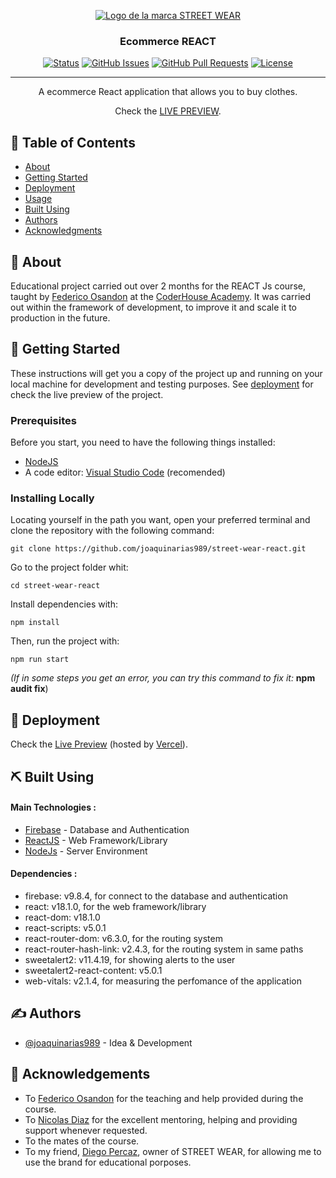 <p align="center">
    <a href="https://street-wear-react.vercel.app/" rel="noopener" target="_blank">
        <img width=auto height=auto src="https://i.ibb.co/Mccktvc/Favicon.png" alt="Logo de la marca STREET WEAR">
    </a>
</p>

<h3 align="center">Ecommerce REACT</h3>

<div align="center">

[![Status](https://img.shields.io/badge/status-active-success.svg)]()
[![GitHub Issues](https://img.shields.io/github/issues/joaquinarias989/street-wear-react)](https://github.com/joaquinarias989/street-wear-react/issues)
[![GitHub Pull Requests](https://img.shields.io/github/issues-pr/joaquinarias989/street-wear-react)](https://github.com/joaquinarias989/street-wear-react/pulls)
[![License](https://img.shields.io/badge/license-MIT-blue.svg)](/LICENSE)

</div>

---

<div align="center"> 
A ecommerce React application that allows you to buy clothes.

Check the [LIVE PREVIEW](https://street-wear-react.vercel.app/).

</div>

## 📝 Table of Contents

- [About](#about)
- [Getting Started](#getting_started)
- [Deployment](#deployment)
- [Usage](#usage)
- [Built Using](#built_using)
- [Authors](#authors)
- [Acknowledgments](#acknowledgement)

## 🧐 About <a name = "about"></a>

Educational project carried out over 2 months for the REACT Js course, taught by [Federico Osandon](https://github.com/federico-osandon) at the [CoderHouse Academy](https://www.coderhouse.com/).
It was carried out within the framework of development, to improve it and scale it to production in the future.

## 🏁 Getting Started <a name = "getting_started"></a>

These instructions will get you a copy of the project up and running on your local machine for development and testing purposes. See [deployment](#deployment) for check the live preview of the project.

### Prerequisites

Before you start, you need to have the following things installed:

- [NodeJS](https://nodejs.org/es/)
- A code editor: [Visual Studio Code](https://code.visualstudio.com/download) (recomended)

### Installing Locally

Locating yourself in the path you want, open your preferred terminal and clone the repository with the following command:

```
git clone https://github.com/joaquinarias989/street-wear-react.git
```

Go to the project folder whit:

```
cd street-wear-react
```

Install dependencies with:

```
npm install
```

Then, run the project with:

```
npm run start
```

<i>(If in some steps you get an error, you can try this command to fix it:</i>
<b>npm audit fix</b>)

## 🚀 Deployment <a name = "deployment"></a>

Check the [Live Preview](https://street-wear-react.vercel.app/) (hosted by [Vercel](https://vercel.com/)).

## ⛏️ Built Using <a name = "built_using"></a>

#### Main Technologies :

- [Firebase](https://firebase.google.com/) - Database and Authentication
- [ReactJS](https://es.reactjs.org/) - Web Framework/Library
- [NodeJs](https://nodejs.org/en/) - Server Environment

#### Dependencies :

- firebase: v9.8.4, for connect to the database and authentication
- react: v18.1.0, for the web framework/library
- react-dom: v18.1.0
- react-scripts: v5.0.1
- react-router-dom: v6.3.0, for the routing system
- react-router-hash-link: v2.4.3, for the routing system in same paths
- sweetalert2: v11.4.19, for showing alerts to the user
- sweetalert2-react-content: v5.0.1
- web-vitals: v2.1.4, for measuring the perfomance of the application

## ✍️ Authors <a name = "authors"></a>

- [@joaquinarias989](https://github.com/joaquinarias989) - Idea & Development

## 🎉 Acknowledgements <a name = "acknowledgement"></a>

- To [Federico Osandon](https://github.com/federico-osandon) for the teaching and help provided during the course.
- To [Nicolas Diaz]() for the excellent mentoring, helping and providing support whenever requested.
- To the mates of the course.
- To my friend, [Diego Percaz](https://www.instagram.com/diegopercaz1/), owner of STREET WEAR, for allowing me to use the brand for educational porposes.
